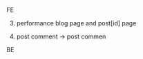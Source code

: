 FE

<!-- 1. new layer for fetch API to reduce logic -->
<!-- 2. custom hooks -->

3. performance blog page and post[id] page
<!-- 4. Type.ts error -->
4. post comment -> post commen
   <!-- 5. About UI -->
   <!-- 6. blog page scorll error -->

BE
